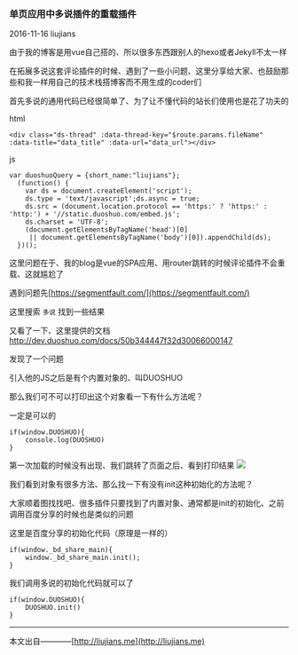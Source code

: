 ### 单页应用中多说插件的重载插件

2016-11-16 liujians

由于我的博客是用vue自己搭的、所以很多东西跟别人的hexo或者Jekyll不太一样

在拓展多说这套评论插件的时候、遇到了一些小问题、这里分享给大家、也鼓励那些和我一样用自己的技术栈搭博客而不用生成的coder们

首先多说的通用代码已经很简单了、为了让不懂代码的站长们使用也是花了功夫的

html

    <div class="ds-thread" :data-thread-key="$route.params.fileName" :data-title="data_title" :data-url="data_url"></div>

js

	var duoshuoQuery = {short_name:"liujians"};
      (function() {
        var ds = document.createElement('script');
        ds.type = 'text/javascript';ds.async = true;
        ds.src = (document.location.protocol == 'https:' ? 'https:' : 'http:') + '//static.duoshuo.com/embed.js';
        ds.charset = 'UTF-8';
        (document.getElementsByTagName('head')[0] 
         || document.getElementsByTagName('body')[0]).appendChild(ds);
      })();

这里问题在于、我的blog是vue的SPA应用、用router跳转的时候评论插件不会重载、这就尴尬了

遇到问题先[https://segmentfault.com/](https://segmentfault.com/)

这里搜索 `多说` 找到一些结果

又看了一下、这里提供的文档
[http://dev.duoshuo.com/docs/50b344447f32d30066000147
](http://dev.duoshuo.com/docs/50b344447f32d30066000147)

发现了一个问题

引入他的JS之后是有个内置对象的、叫DUOSHUO

那么我们可不可以打印出这个对象看一下有什么方法呢？

一定是可以的

	if(window.DUOSHUO){
        console.log(DUOSHUO)
    }

第一次加载的时候没有出现、我们跳转了页面之后、看到打印结果
![](http://ogo5zlrgk.bkt.clouddn.com/D74B.tmp.jpg)


我们看到对象有很多方法、那么找一下有没有init这种初始化的方法呢？

大家顺着图找找吧、很多插件只要找到了内置对象、通常都是init的初始化、之前调用百度分享的时候也是类似的问题

这里是百度分享的初始化代码（原理是一样的）

	if(window._bd_share_main){
        window._bd_share_main.init();
    }

我们调用多说的初始化代码就可以了

	if(window.DUOSHUO){
        DUOSHUO.init()
    }

___
本文出自————[http://liujians.me](http://liujians.me)